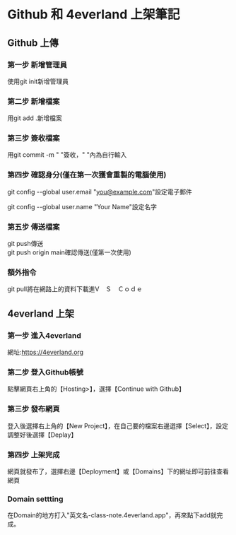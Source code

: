 # Github 和 4everland 上架筆記

## Github 上傳

### 第一步 新增管理員
使用git init新增管理員
### 第二步 新增檔案
用git add .新增檔案
### 第三步 簽收檔案
用git commit -m " "簽收，" "內為自行輸入
### 第四步 確認身分(僅在第一次獲會重製的電腦使用)
git config --global user.email "you@example.com"設定電子郵件

git config --global user.name "Your Name"設定名字
### 第五步 傳送檔案
git push傳送  
git push origin main確認傳送(僅第一次使用)
### 額外指令
git pull將在網路上的資料下載進V　Ｓ　Ｃｏｄｅ


## 4everland 上架
### 第一步 進入4everland
網址:https://4everland.org
### 第二步 登入Github帳號
點擊網頁右上角的【Hosting>】，選擇【Continue with Github】
### 第三步 發布網頁
登入後選擇右上角的【New Project】，在自己要的檔案右邊選擇【Select】，設定調整好後選擇【Deplay】
### 第四步 上架完成
網頁就發布了，選擇右邊【Deployment】或【Domains】下的網址即可前往查看網頁
### Domain settting 
在Domain的地方打入"英文名-class-note.4everland.app"，再來點下add就完成。